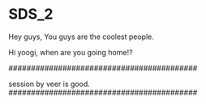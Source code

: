 # SDS_2
Hey guys, You guys are the coolest people.

Hi yoogi, when are you going home!?

##########################################

session by veer is good.
##########################################

